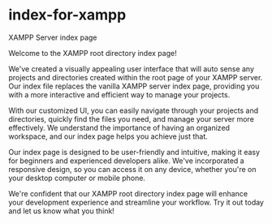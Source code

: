 # index-for-xampp
XAMPP Server index page

Welcome to the XAMPP root directory index page!

We've created a visually appealing user interface that will auto sense any projects and directories created within the root page of your XAMPP server. Our index file replaces the vanilla XAMPP server index page, providing you with a more interactive and efficient way to manage your projects.

With our customized UI, you can easily navigate through your projects and directories, quickly find the files you need, and manage your server more effectively. We understand the importance of having an organized workspace, and our index page helps you achieve just that.

Our index page is designed to be user-friendly and intuitive, making it easy for beginners and experienced developers alike. We've incorporated a responsive design, so you can access it on any device, whether you're on your desktop computer or mobile phone.

We're confident that our XAMPP root directory index page will enhance your development experience and streamline your workflow. Try it out today and let us know what you think!
